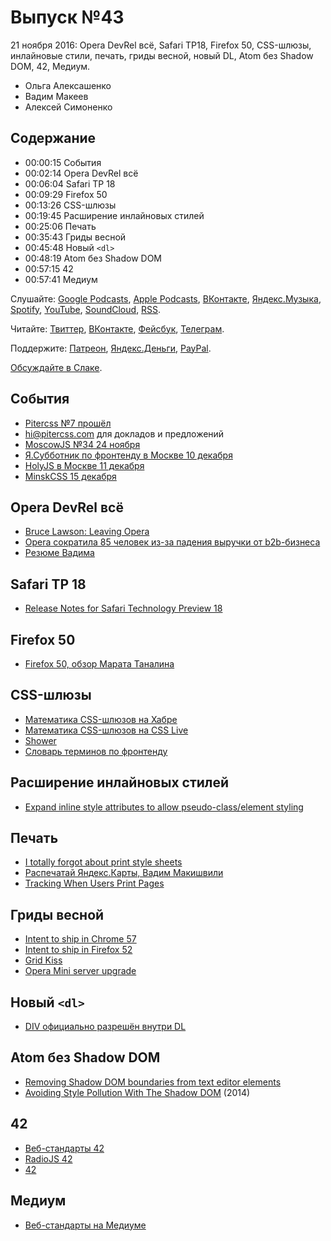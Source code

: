 # Выпуск №43

21 ноября 2016: Opera DevRel всё, Safari TP18, Firefox 50, CSS-шлюзы, инлайновые стили, печать, гриды весной, новый DL, Atom без Shadow DOM, 42, Медиум.

- Ольга Алексашенко
- Вадим Макеев
- Алексей Симоненко

## Содержание

- 00:00:15 События
- 00:02:14 Opera DevRel всё
- 00:06:04 Safari TP 18
- 00:09:29 Firefox 50
- 00:13:26 CSS-шлюзы
- 00:19:45 Расширение инлайновых стилей
- 00:25:06 Печать
- 00:35:43 Гриды весной
- 00:45:48 Новый `<dl>`
- 00:48:19 Atom без Shadow DOM
- 00:57:15 42
- 00:57:41 Медиум

Слушайте: [Google Podcasts](https://podcasts.google.com/?feed=aHR0cHM6Ly93ZWItc3RhbmRhcmRzLnJ1L3BvZGNhc3QvZmVlZC8), [Apple Podcasts](https://itunes.apple.com/podcast/id1080500016), [ВКонтакте](https://vk.com/podcasts-32017543), [Яндекс.Музыка](https://music.yandex.ru/album/6245956), [Spotify](https://open.spotify.com/show/3rzAcADjpBpXt73L0epTjV), [YouTube](https://www.youtube.com/playlist?list=PLMBnwIwFEFHcwuevhsNXkFTcadeX5R1Go), [SoundCloud](https://soundcloud.com/web-standards), [RSS](https://web-standards.ru/podcast/feed/).

Читайте: [Твиттер](https://twitter.com/webstandards_ru), [ВКонтакте](https://vk.com/webstandards_ru), [Фейсбук](https://www.facebook.com/webstandardsru), [Телеграм](https://t.me/webstandards_ru).

Поддержите: [Патреон](https://www.patreon.com/webstandards_ru), [Яндекс.Деньги](https://money.yandex.ru/to/41001119329753), [PayPal](https://www.paypal.me/pepelsbey).

[Обсуждайте в Слаке](http://slack.web-standards.ru/).

## События

- [Pitercss №7 прошёл](https://pitercss.timepad.ru/event/394145/)
- [hi@pitercss.com](mailto:hi@pitercss.com) для докладов и предложений
- [MoscowJS №34 24 ноября](http://moscowjs.ru/event/moscowjs-34)
- [Я.Субботник по фронтенду в Москве 10 декабря](https://events.yandex.ru/events/yasubbotnik/10-dec-2016/)
- [HolyJS в Москве 11 декабря](http://holyjs.ru/)
- [MinskCSS 15 декабря](https://minskcss.timepad.ru/event/396816/)

## Opera DevRel всё

- [Bruce Lawson: Leaving Opera](http://www.brucelawson.co.uk/2016/leaving-opera/)
- [Opera сократила 85 человек из-за падения выручки от b2b-бизнеса](https://vc.ru/n/opera-devrel-cut)
- [Резюме Вадима](https://docs.google.com/document/d/1MVZ6BJ0QMIivkLUCnES15el_du1gueI5OthjpEXgcNc/view)

## Safari TP 18

- [Release Notes for Safari Technology Preview 18](https://webkit.org/blog/7078/release-notes-for-safari-technology-preview-18/)

## Firefox 50

- [Firefox 50, обзор Марата Таналина](http://tanalin.com/blog/2016/11/firefox-50/)

## CSS-шлюзы

- [Математика CSS-шлюзов на Хабре](https://habr.ru/p/315196/)
- [Математика CSS-шлюзов на CSS Live](http://css-live.ru/articles/matematika-css-shlyuzov.html)
- [Shower](https://shwr.me/)
- [Словарь терминов по фронтенду](https://github.com/web-standards-ru/dictionary)

## Расширение инлайновых стилей

- [Expand inline style attributes to allow pseudo-class/element styling](https://discourse.wicg.io/t/proposal-expand-inline-style-attributes-to-allow-pseudo-class-element-styling/1812)

## Печать

- [I totally forgot about print style sheets](https://medium.com/p/f1e6604cfd6)
- [Распечатай Яндекс.Карты, Вадим Макишвили](https://youtu.be/7-qUm-N_fyA)
- [Tracking When Users Print Pages](http://adrianroselli.com/2013/03/tracking-when-users-print-pages.html)

## Гриды весной

- [Intent to ship in Chrome 57](https://groups.google.com/a/chromium.org/d/msg/blink-dev/hBx1ffTS9CQ/TMTigaDIAgAJ)
- [Intent to ship in Firefox 52](https://groups.google.com/d/msg/mozilla.dev.platform/6shk3TZX5vo/avSCrtLCBgAJ)
- [Grid Kiss](https://github.com/sylvainpolletvillard/postcss-grid-kiss)
- [Opera Mini server upgrade](https://dev.opera.com/blog/opera-mini-server-upgrade/)

## Новый `<dl>`

- [DIV официально разрешён внутри DL](http://tanalin.com/blog/2016/11/div-dl-dt-dd/)

## Atom без Shadow DOM

- [Removing Shadow DOM boundaries from text editor elements](http://blog.atom.io/2016/11/14/removing-shadow-dom-boundary-from-text-editor-elements.html)
- [Avoiding Style Pollution With The Shadow DOM](http://blog.atom.io/2014/11/18/avoiding-style-pollution-with-the-shadow-dom.html) (2014)

## 42

- [Веб-стандарты 42](https://soundcloud.com/web-standards/episode-42)
- [RadioJS 42](https://radiojs.ru/2016/11/radiojs-42/)
- [42](https://twitter.com/webstandards_ru/status/798844495999574017)

## Медиум

- [Веб-стандарты на Медиуме](https://medium.com/web-standards)
